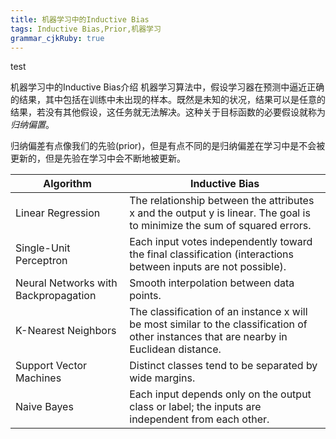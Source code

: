 ```yaml
---
title: 机器学习中的Inductive Bias 
tags: Inductive Bias,Prior,机器学习
grammar_cjkRuby: true
---
```

test 


机器学习中的Inductive Bias介绍 
机器学习算法中，假设学习器在预测中逼近正确的结果，其中包括在训练中未出现的样本。既然是未知的状况，结果可以是任意的结果，若没有其他假设，这任务就无法解决。这种关于目标函数的必要假设就称为*归纳偏置*。

归纳偏差有点像我们的先验(prior)，但是有点不同的是归纳偏差在学习中是不会被更新的，但是先验在学习中会不断地被更新。

Algorithm | Inductive Bias
---|---
Linear Regression | The relationship between the attributes x and the output y is linear. The goal is to minimize the sum of squared errors.
Single-Unit Perceptron | Each input votes independently toward the final classification (interactions between inputs are not possible).
Neural Networks with Backpropagation | Smooth interpolation between data points.
K-Nearest Neighbors | The classification of an instance x will be most similar to the classification of other instances that are nearby in Euclidean distance.
Support Vector Machines | Distinct classes tend to be separated by wide margins.
Naive Bayes | Each input depends only on the output class or label; the inputs are independent from each other.